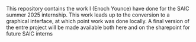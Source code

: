 This repository contains the work I (Enoch Younce) have done for the SAIC summer 2025 internship. 
This work leads up to the conversion to a graphical interface, at which point work was done locally. A final version of the entre project will be made available both here and on the sharepoint for future SAIC interns
